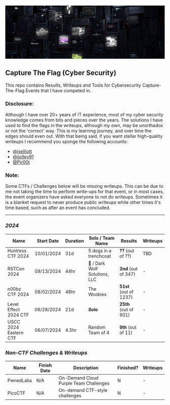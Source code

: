 ![alt text](image.png)

## Capture The Flag (Cyber Security)
This repo contains Results, Writeups and Tools for Cybersecurity Capture-The-Flag Events that I have competed in. 

### Disclosure:
Although I have over 20+ years of IT experience, most of my cyber security knowledge comes from bits and pieces over the years. The solutions I have used to find the flags in the writeups, although my own, may be unorthadox or not the 'correct' way. This is my learning journey, and over time the edges should even out. With that being said, if you want stellar high-quality writeups I recommend you sponge the following accounts: 

- [@jselliott](https://github.com/jselliott)
- [@jjolley91](https://jjolley91.github.io/blog/)
- [@Pir00t](https://ultimacybr.co.uk/hctf23_main/)

### Note:
Some CTFs / Challenges below will be missing writeups. This can be due to me not taking the time to perform write-ups for that event, or in most cases, the event organizers have asked everyone to not do writeups. Sometimes it is a blanket request to never produce public writeups while other times it's time based, such as after an event has concluded.

---

### ***2024***
| Name | Start Date | Duration | Solo / Team Name | Results | Writeups |
|--|--|--|--|--|--|
| Huntress CTF 2024 | 10/01/2024 | 31d | 5 dogs in a trenchcoat | **??** (out of ??) | TBD |
| RSTCon 2024 | 09/13/2024 | 44hr | 🐺 / Dark Wolf Solutions, LLC | **2nd** (out of 347) | - |
| n00bz CTF 2024 | 08/02/2024 | 48hr | The Woobies | **51st** (out of 1237) | - |
| Level Effect 2024 CTF | 06/28/2024 | 21d | ***Solo*** | **25th** (out of 901) | - |
| USCC 2024 Eastern CTF | 06/07/2024 | 4.5hr | Random Team of 4 | **9th** (out of 11) | - |

### ***Non-CTF Challenges & Writeups***
| Name | Finish Date | Description | Finished? | Writeups |
|--|--|--|--|--|
| PwnedLabs | N/A | On-Demand Cloud Purple Team Challenges | N | - |
| PicoCTF | N/A | On-demand CTF-style challenges | N | - |